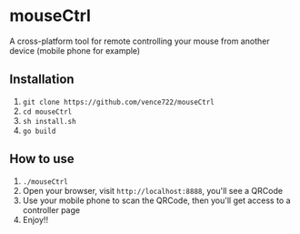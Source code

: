# mouseCtrl
A cross-platform tool for remote controlling your mouse from another device (mobile phone for example)

## Installation
1. `git clone https://github.com/vence722/mouseCtrl`
2. `cd mouseCtrl`
3. `sh install.sh`
4. `go build`

## How to use
1. `./mouseCtrl`
2. Open your browser, visit `http://localhost:8888`, you'll see a QRCode
3. Use your mobile phone to scan the QRCode, then you'll get access to a controller page
4. Enjoy!!
